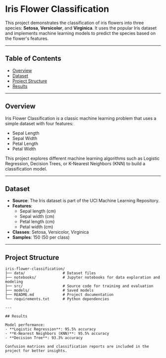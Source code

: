 # Iris Flower Classification

This project demonstrates the classification of iris flowers into three species: **Setosa**, **Versicolor**, and **Virginica**. It uses the popular Iris dataset and implements machine learning models to predict the species based on the flower's features.

---

## Table of Contents

- [Overview](#overview)  
- [Dataset](#dataset)  
- [Project Structure](#project-structure)  
- [Results](#results)  

---

## Overview

Iris Flower Classification is a classic machine learning problem that uses a simple dataset with four features:  
- Sepal Length  
- Sepal Width  
- Petal Length  
- Petal Width  

This project explores different machine learning algorithms such as Logistic Regression, Decision Trees, or K-Nearest Neighbors (KNN) to build a classification model.

---

## Dataset

- **Source**: The Iris dataset is part of the UCI Machine Learning Repository.  
- **Features**:
  - Sepal length (cm)  
  - Sepal width (cm)  
  - Petal length (cm)  
  - Petal width (cm)  
- **Classes**: Setosa, Versicolor, Virginica  
- **Samples**: 150 (50 per class)

---

## Project Structure

```plaintext
iris-flower-classification/
├── data/                 # Dataset files
├── notebooks/            # Jupyter notebooks for data exploration and modeling
├── src/                  # Source code for training and evaluation
├── models/               # Saved models
├── README.md             # Project documentation
└── requirements.txt      # Python dependencies

---

## Results

Model performance:  
- **Logistic Regression**: 95.5% accuracy  
- **K-Nearest Neighbors (KNN)**: 95.5% accuracy  
- **Decision Tree**: 93.3% accuracy  

Confusion matrices and classification reports are included in the project for better insights.
